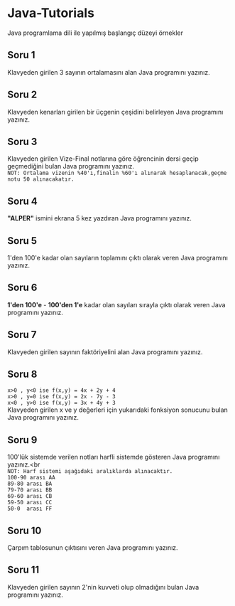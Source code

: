 # Java-Tutorials
Java programlama dili ile yapılmış başlangıç düzeyi örnekler 

Soru 1
-------
Klavyeden girilen 3 sayının ortalamasını alan Java programını yazınız.

Soru 2
-------
Klavyeden kenarları girilen bir üçgenin çeşidini belirleyen Java programını yazınız.

Soru 3
-------
Klavyeden girilen Vize-Final notlarına göre öğrencinin dersi geçip geçmediğini bulan Java programını yazınız.
<br/> `NOT: Ortalama vizenin %40'ı,finalin %60'ı alınarak hesaplanacak,geçme notu 50 alınacakatır.`

Soru 4
-------
**"ALPER"** ismini ekrana 5 kez yazdıran Java programını yazınız.

Soru 5
-------
1'den 100'e kadar olan sayıların toplamını çıktı olarak veren Java programını yazınız.

Soru 6
-------
**1'den 100'e** - **100'den 1'e** kadar olan sayıları sırayla çıktı olarak veren Java programını yazınız. 

Soru 7
-------
Klavyeden girilen sayının faktöriyelini alan Java programını yazınız.

Soru 8
-------
`x>0 , y<0 ise f(x,y) = 4x + 2y + 4`<br/>
`x>0 , y=0 ise f(x,y) = 2x - 7y - 3`<br/>
`x<0 , y>0 ise f(x,y) = 3x + 4y + 3`<br/>
Klavyeden  girilen x ve y değerleri için yukarıdaki fonksiyon sonucunu bulan Java programını yazınız.

Soru 9
-------
100'lük sistemde verilen notları harfli sistemde gösteren Java programını yazınız.<br
<br/> `NOT: Harf sistemi aşağıdaki aralıklarda alınacaktır.`
<br/>   `100-90 arası AA`
<br/>   `89-80 arası BA `
<br/>   `79-70 arası BB `
<br/>   `69-60 arası CB `
<br/>   `59-50 arası CC `
<br/>   `50-0  arası FF `

Soru 10
-------
Çarpım tablosunun çıktısını veren Java programını yazınız.

Soru 11
-------
Klavyeden girilen sayının 2'nin kuvveti olup olmadığını bulan Java programını yazınız.
